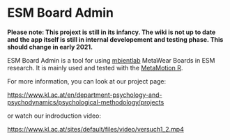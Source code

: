 # ESM Board Admin
**Please note: This projext is still in its infancy. The wiki is not up to date and the app itself is still in internal developement and testing phase.
This should change in early 2021.**

ESM Board Admin is a tool for using [mbientlab](https://mbientlab.com/) MetaWear Boards in ESM research.
It is mainly used and tested with the [MetaMotion R](https://mbientlab.com/metamotionr/).

For more information, you can look at our project page:

https://www.kl.ac.at/en/department-psychology-and-psychodynamics/psychological-methodology/projects

or watch our indroduction video:

https://www.kl.ac.at/sites/default/files/video/versuch1_2.mp4
